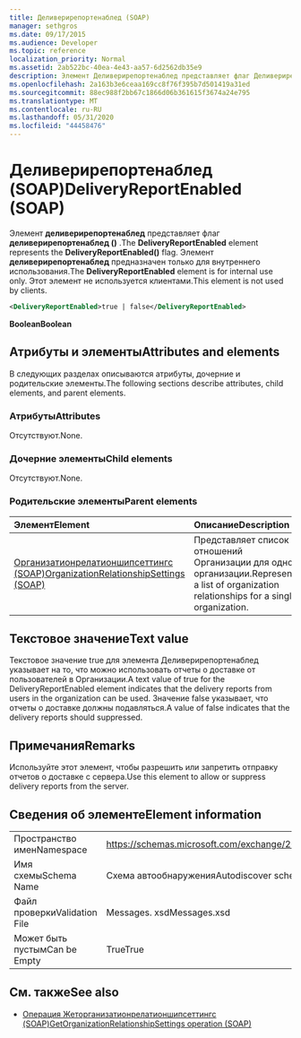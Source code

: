 ```yaml
---
title: Деливерирепортенаблед (SOAP)
manager: sethgros
ms.date: 09/17/2015
ms.audience: Developer
ms.topic: reference
localization_priority: Normal
ms.assetid: 2ab522bc-40ea-4e43-aa57-6d2562db35e9
description: Элемент Деливерирепортенаблед представляет флаг Деливерирепортенаблед (). Элемент Деливерирепортенаблед предназначен только для внутреннего использования. Этот элемент не используется клиентами.
ms.openlocfilehash: 2a163b3e6ceaa169cc8f76f395b7d501419a31ed
ms.sourcegitcommit: 88ec988f2bb67c1866d06b361615f3674a24e795
ms.translationtype: MT
ms.contentlocale: ru-RU
ms.lasthandoff: 05/31/2020
ms.locfileid: "44458476"
---
```

# <a name="deliveryreportenabled-soap"></a><span data-ttu-id="061d1-105">Деливерирепортенаблед (SOAP)</span><span class="sxs-lookup"><span data-stu-id="061d1-105">DeliveryReportEnabled (SOAP)</span></span>

<span data-ttu-id="061d1-106">Элемент **деливерирепортенаблед** представляет флаг **деливерирепортенаблед ()** .</span><span class="sxs-lookup"><span data-stu-id="061d1-106">The **DeliveryReportEnabled** element represents the **DeliveryReportEnabled()** flag.</span></span> <span data-ttu-id="061d1-107">Элемент **деливерирепортенаблед** предназначен только для внутреннего использования.</span><span class="sxs-lookup"><span data-stu-id="061d1-107">The **DeliveryReportEnabled** element is for internal use only.</span></span> <span data-ttu-id="061d1-108">Этот элемент не используется клиентами.</span><span class="sxs-lookup"><span data-stu-id="061d1-108">This element is not used by clients.</span></span> 
  
```XML
<DeliveryReportEnabled>true | false</DeliveryReportEnabled>
```

 <span data-ttu-id="061d1-109">**Boolean**</span><span class="sxs-lookup"><span data-stu-id="061d1-109">**Boolean**</span></span>
## <a name="attributes-and-elements"></a><span data-ttu-id="061d1-110">Атрибуты и элементы</span><span class="sxs-lookup"><span data-stu-id="061d1-110">Attributes and elements</span></span>

<span data-ttu-id="061d1-111">В следующих разделах описываются атрибуты, дочерние и родительские элементы.</span><span class="sxs-lookup"><span data-stu-id="061d1-111">The following sections describe attributes, child elements, and parent elements.</span></span>
  
### <a name="attributes"></a><span data-ttu-id="061d1-112">Атрибуты</span><span class="sxs-lookup"><span data-stu-id="061d1-112">Attributes</span></span>

<span data-ttu-id="061d1-113">Отсутствуют.</span><span class="sxs-lookup"><span data-stu-id="061d1-113">None.</span></span>
  
### <a name="child-elements"></a><span data-ttu-id="061d1-114">Дочерние элементы</span><span class="sxs-lookup"><span data-stu-id="061d1-114">Child elements</span></span>

<span data-ttu-id="061d1-115">Отсутствуют.</span><span class="sxs-lookup"><span data-stu-id="061d1-115">None.</span></span>
  
### <a name="parent-elements"></a><span data-ttu-id="061d1-116">Родительские элементы</span><span class="sxs-lookup"><span data-stu-id="061d1-116">Parent elements</span></span>

|<span data-ttu-id="061d1-117">**Элемент**</span><span class="sxs-lookup"><span data-stu-id="061d1-117">**Element**</span></span>|<span data-ttu-id="061d1-118">**Описание**</span><span class="sxs-lookup"><span data-stu-id="061d1-118">**Description**</span></span>|
|:-----|:-----|
|[<span data-ttu-id="061d1-119">Организатионрелатионшипсеттингс (SOAP)</span><span class="sxs-lookup"><span data-stu-id="061d1-119">OrganizationRelationshipSettings (SOAP)</span></span>](organizationrelationshipsettings-soap.md) <br/> |<span data-ttu-id="061d1-120">Представляет список отношений Организации для одной организации.</span><span class="sxs-lookup"><span data-stu-id="061d1-120">Represents a list of organization relationships for a single organization.</span></span>  <br/> |
   
## <a name="text-value"></a><span data-ttu-id="061d1-121">Текстовое значение</span><span class="sxs-lookup"><span data-stu-id="061d1-121">Text value</span></span>

<span data-ttu-id="061d1-122">Текстовое значение true для элемента Деливерирепортенаблед указывает на то, что можно использовать отчеты о доставке от пользователей в Организации.</span><span class="sxs-lookup"><span data-stu-id="061d1-122">A text value of true for the DeliveryReportEnabled element indicates that the delivery reports from users in the organization can be used.</span></span> <span data-ttu-id="061d1-123">Значение false указывает, что отчеты о доставке должны подавляться.</span><span class="sxs-lookup"><span data-stu-id="061d1-123">A value of false indicates that the delivery reports should suppressed.</span></span>
  
## <a name="remarks"></a><span data-ttu-id="061d1-124">Примечания</span><span class="sxs-lookup"><span data-stu-id="061d1-124">Remarks</span></span>

<span data-ttu-id="061d1-125">Используйте этот элемент, чтобы разрешить или запретить отправку отчетов о доставке с сервера.</span><span class="sxs-lookup"><span data-stu-id="061d1-125">Use this element to allow or suppress delivery reports from the server.</span></span>
  
## <a name="element-information"></a><span data-ttu-id="061d1-126">Сведения об элементе</span><span class="sxs-lookup"><span data-stu-id="061d1-126">Element information</span></span>

|||
|:-----|:-----|
|<span data-ttu-id="061d1-127">Пространство имен</span><span class="sxs-lookup"><span data-stu-id="061d1-127">Namespace</span></span>  <br/> |https://schemas.microsoft.com/exchange/2010/Autodiscover  <br/> |
|<span data-ttu-id="061d1-128">Имя схемы</span><span class="sxs-lookup"><span data-stu-id="061d1-128">Schema Name</span></span>  <br/> |<span data-ttu-id="061d1-129">Схема автообнаружения</span><span class="sxs-lookup"><span data-stu-id="061d1-129">Autodiscover schema</span></span>  <br/> |
|<span data-ttu-id="061d1-130">Файл проверки</span><span class="sxs-lookup"><span data-stu-id="061d1-130">Validation File</span></span>  <br/> |<span data-ttu-id="061d1-131">Messages. xsd</span><span class="sxs-lookup"><span data-stu-id="061d1-131">Messages.xsd</span></span>  <br/> |
|<span data-ttu-id="061d1-132">Может быть пустым</span><span class="sxs-lookup"><span data-stu-id="061d1-132">Can be Empty</span></span>  <br/> |<span data-ttu-id="061d1-133">True</span><span class="sxs-lookup"><span data-stu-id="061d1-133">True</span></span>  <br/> |
   
## <a name="see-also"></a><span data-ttu-id="061d1-134">См. также</span><span class="sxs-lookup"><span data-stu-id="061d1-134">See also</span></span>

- [<span data-ttu-id="061d1-135">Операция Жеторганизатионрелатионшипсеттингс (SOAP)</span><span class="sxs-lookup"><span data-stu-id="061d1-135">GetOrganizationRelationshipSettings operation (SOAP)</span></span>](getorganizationrelationshipsettings-operation-soap.md)

